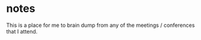 notes
=====

This is a place for me to brain dump from any of the meetings / conferences that I attend.
